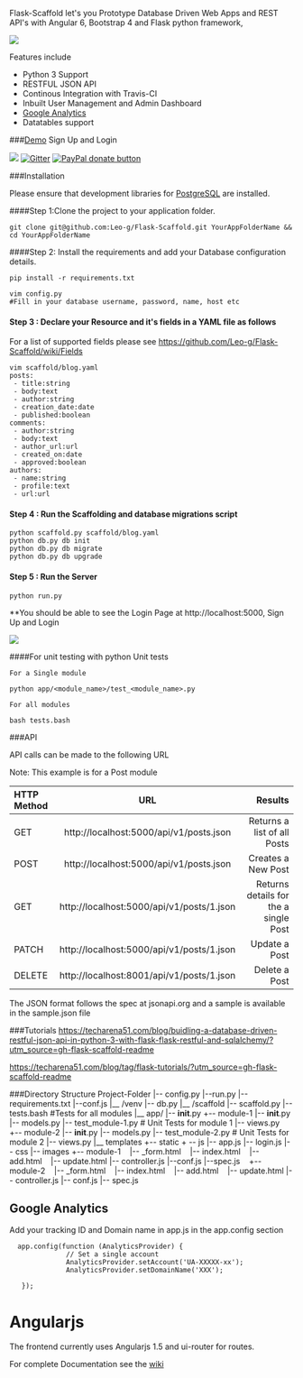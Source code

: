 Flask-Scaffold let's you Prototype Database Driven Web Apps and REST API's with Angular 6, Bootstrap 4 and Flask python framework, 


![](http://i.imgur.com/axck2Ec.png)

Features include

 - Python 3 Support
 - RESTFUL JSON API
 - Continous Integration with Travis-CI
 - Inbuilt User Management and Admin Dashboard
 - [Google Analytics](#google-analytics)
 - Datatables support

###[Demo](http://flask-scaffold.herokuapp.com/) Sign Up and Login

![](https://travis-ci.org/Leo-G/Flask-Scaffold.svg?branch=master)
[![Gitter](https://badges.gitter.im/Leo-G/Flask-Scaffold.svg)](https://gitter.im/Leo-G/Flask-Scaffold?utm_source=badge&utm_medium=badge&utm_campaign=pr-badge&utm_content=badge)
[![PayPal donate button](http://img.shields.io/paypal/donate.png?color=yellow)](https://www.paypal.com/cgi-bin/webscr?cmd=_donations&business=althealobo%40gmail%2ecom&lc=AU&item_name=Leo%2dG&no_note=0&currency_code=USD&bn=PP%2dDonationsBF%3abtn_donateCC_LG%2egif%3aNonHostedGuest)

###Installation

Please ensure that development libraries for [PostgreSQL](http://techarena51.com/index.php/flask-sqlalchemy-postgresql-tutorial/) are installed.

####Step 1:Clone the project to your application folder.

    git clone git@github.com:Leo-g/Flask-Scaffold.git YourAppFolderName && cd YourAppFolderName

####Step 2: Install the requirements and add your Database configuration details.

    pip install -r requirements.txt

    vim config.py
    #Fill in your database username, password, name, host etc

#### Step 3 : Declare your Resource and it's fields in a YAML file as follows

For a list of supported fields please see https://github.com/Leo-g/Flask-Scaffold/wiki/Fields

    vim scaffold/blog.yaml
    posts:
     - title:string
     - body:text
     - author:string
     - creation_date:date
     - published:boolean
    comments:
     - author:string
     - body:text
     - author_url:url
     - created_on:date
     - approved:boolean
    authors:
     - name:string
     - profile:text
     - url:url

#### Step 4 : Run the Scaffolding  and database migrations script

    python scaffold.py scaffold/blog.yaml
    python db.py db init
    python db.py db migrate
    python db.py db upgrade

####  Step 5 : Run the Server

    python run.py

**You should be able to see the Login Page at http://localhost:5000, Sign Up and Login

![](http://i.imgur.com/ePILhzh.png)


####For unit testing with python Unit tests

    For a Single module

    python app/<module_name>/test_<module_name>.py

    For all modules

    bash tests.bash

###API

API calls can be made to the following URL

Note: This example is for a Post module

| HTTP Method  | URL  | Results |
| :------------ |:---------------:| -----:|
| GET      | http://localhost:5000/api/v1/posts.json | Returns a list of all Posts |
| POST     | http://localhost:5000/api/v1/posts.json      |   Creates a New Post |
| GET | http://localhost:5000/api/v1/posts/1.json      | Returns details for the a single Post |
| PATCH | http://localhost:5000/api/v1/posts/1.json      | Update a Post |
| DELETE | http://localhost:8001/api/v1/posts/1.json      | Delete a Post |

The JSON format follows the spec at jsonapi.org and a sample is available in the sample.json   file

###Tutorials
https://techarena51.com/blog/buidling-a-database-driven-restful-json-api-in-python-3-with-flask-flask-restful-and-sqlalchemy/?utm_source=gh-flask-scaffold-readme

https://techarena51.com/blog/tag/flask-tutorials/?utm_source=gh-flask-scaffold-readme

###Directory Structure
        Project-Folder
            |-- config.py
            |--run.py
            |--requirements.txt
            |--conf.js
            |__ /venv
            |-- db.py
            |__ /scaffold
            |-- scaffold.py
            |-- tests.bash    #Tests for all modules
            |__ app/
                |-- __init__.py
                +-- module-1
                    |-- __init__.py
                    |-- models.py
                    |-- test_module-1.py  # Unit Tests for module 1
                    |-- views.py
                        
                +-- module-2
                    |-- __init__.py
                    |-- models.py
                    |-- test_module-2.py  # Unit Tests for module 2
                    |-- views.py
                |__ templates
                   +-- static
                          + -- js
                                 |-- app.js
                                 |-- login.js
                          |-- css
                          |-- images
                   +-- module-1
                                   |-- _form.html
                                   |-- index.html
                                   |-- add.html
                                   |-- update.html
                                   |-- controller.js
                                   |--conf.js
                                   |--spec.js
                   +-- module-2
                                   |-- _form.html
                                   |-- index.html
                                   |-- add.html
                                   |-- update.html
                                   |-- controller.js
                                   |-- conf.js
                                   |-- spec.js


## Google Analytics

Add your tracking ID and Domain name in app.js in the app.config  section

      app.config(function (AnalyticsProvider) {
                  // Set a single account
                  AnalyticsProvider.setAccount('UA-XXXXX-xx');
                  AnalyticsProvider.setDomainName('XXX');

       });

# Angularjs

The frontend currently uses Angularjs 1.5 and ui-router for routes.

For complete Documentation see the [wiki](https://github.com/Leo-G/Flask-Scaffold/wiki/Add-Google-Analytics-to-Angularjs-UI-Routes)
